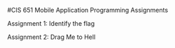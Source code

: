 #CIS 651
Mobile Application Programming Assignments


Assignment 1: 
Identify the flag

Assignment 2: 
Drag Me to Hell